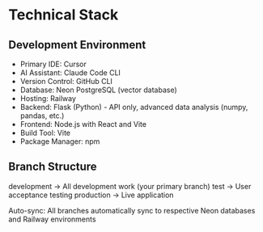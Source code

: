 # Technical Stack

## Development Environment

 - Primary IDE: Cursor
 - AI Assistant: Claude Code CLI
 - Version Control: GitHub CLI
 - Database: Neon PostgreSQL (vector database)
 - Hosting: Railway
 - Backend: Flask (Python) - API only, advanced data analysis (numpy, pandas, etc.)
 - Frontend: Node.js with React and Vite
 - Build Tool: Vite
 - Package Manager: npm

## Branch Structure

development    → All development work (your primary branch)
test           → User acceptance testing
production     → Live application

Auto-sync: All branches automatically sync to respective Neon databases and Railway
environments